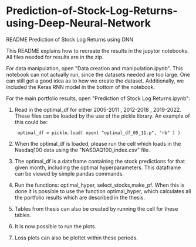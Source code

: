 # Prediction-of-Stock-Log-Returns-using-Deep-Neural-Network

README Prediction of Stock Log Returns using DNN

This README explains how to recreate the results in the jupytor notebooks. All files needed for results are in the zip.

For data manipulation, open "Data creation and manipulation.ipynb". This notebook can not actually run, since the datasets needed are too large. One can still get a good idea as to how we create the dataset. Additionally, we included the Keras RNN model in the bottom of the notebook.


For the main portfolio results, open "Prediction of Stock Log Returns.ipynb":

1. Read in the optimal_df for either 2005-2011 , 2012-2018 , 2019-2022. These files can be loaded by the use of the pickle library. An example of this could be:
		
		optimal_df = pickle.load( open( "optimal_df_05_11.p", "rb" ) )

2. When the optimal_df is loaded, please run the cell which loads in the Nasdaq100 data using the "NASDAQ100_index.csv" file.

2. The optimal_df is a dataframe containing the stock predictions for that given month, including the optimal hyperparameters. This dataframe can be viewed by simple pandas commands.

3. Run the functions: optimal_hyper, select_stocks,make_pf. When this is done it is possible to use the function optimal_hyper, which calculates all the portfolio results which are described in the thesis. 

4. Tables from thesis can also be created by running the cell for these tables.

5. It is now possible to run the plots.

6. Loss plots can also be plottet within these periods.
